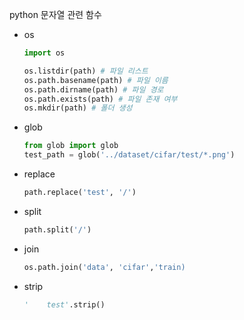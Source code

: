 python 문자열 관련 함수

- os

  ```py
  import os
  
  os.listdir(path) # 파일 리스트
  os.path.basename(path) # 파일 이름
  os.path.dirname(path) # 파일 경로
  os.path.exists(path) # 파일 존재 여부
  os.mkdir(path) # 폴더 생성
  ```

- glob

  ```py
  from glob import glob
  test_path = glob('../dataset/cifar/test/*.png')
  ```

- replace

  ```py
  path.replace('test', '/')
  ```

- split

  ```py
  path.split('/')
  ```

- join

  ```py
  os.path.join('data', 'cifar','train)
  ```

- strip

  ```py
  '    test'.strip()
  ```